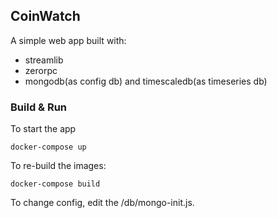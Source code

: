 ## CoinWatch


A simple web app built with:
 * streamlib
 * zerorpc
 * mongodb(as config db) and timescaledb(as timeseries db)


### Build & Run

To start the app
```shell
docker-compose up
```


To re-build the images:
```shell
docker-compose build
```


To change config, edit the /db/mongo-init.js.